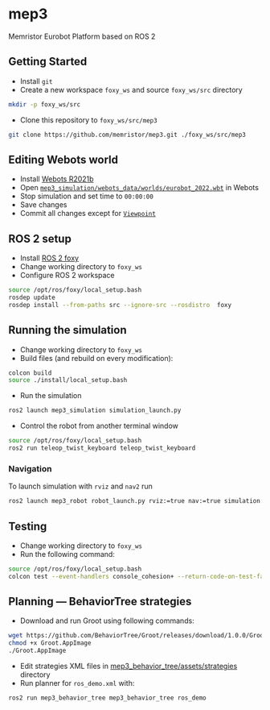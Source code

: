 # mep3
Memristor Eurobot Platform based on ROS 2

## Getting Started


- Install `git`
- Create a new workspace `foxy_ws` and source `foxy_ws/src` directory
```sh
mkdir -p foxy_ws/src
```
- Clone this repository to `foxy_ws/src/mep3`
```sh
git clone https://github.com/memristor/mep3.git ./foxy_ws/src/mep3
```

## Editing Webots world

- Install [Webots R2021b](https://github.com/cyberbotics/webots/releases/download/R2021b/webots_2021b_amd64.deb)
- Open [`mep3_simulation/webots_data/worlds/eurobot_2022.wbt`](./mep3_simulation/webots_data/worlds/eurobot_2022.wbt) in Webots
- Stop simulation and set time to `00:00:00`
- Save changes
- Commit all changes except for [`Viewpoint`](./mep3_simulation/webots_data/worlds/eurobot_2022.wbt#L5-L7)

## ROS 2 setup

- Install [ROS 2 foxy](https://docs.ros.org/en/foxy/Installation.html)
- Change working directory to `foxy_ws`
- Configure ROS 2 workspace
```sh
source /opt/ros/foxy/local_setup.bash
rosdep update
rosdep install --from-paths src --ignore-src --rosdistro  foxy
```

## Running the simulation

- Change working directory to `foxy_ws`
- Build files (and rebuild on every modification):
```sh
colcon build
source ./install/local_setup.bash
```
- Run the simulation
```sh
ros2 launch mep3_simulation simulation_launch.py
```
- Control the robot from another terminal window
```sh
source /opt/ros/foxy/local_setup.bash
ros2 run teleop_twist_keyboard teleop_twist_keyboard
```

### Navigation

To launch simulation with `rviz` and `nav2` run
```sh
ros2 launch mep3_robot robot_launch.py rviz:=true nav:=true simulation:=true
```

## Testing

- Change working directory to `foxy_ws`
- Run the following command:
```sh
source /opt/ros/foxy/local_setup.bash
colcon test --event-handlers console_cohesion+ --return-code-on-test-failure
```

## Planning — BehaviorTree strategies

- Download and run Groot using following commands:
```sh
wget https://github.com/BehaviorTree/Groot/releases/download/1.0.0/Groot-1.0.0-x86_64.AppImage -o Groot.AppImage
chmod +x Groot.AppImage
./Groot.AppImage
```
- Edit strategies XML files in [mep3_behavior_tree/assets/strategies](./mep3_behavior_tree/assets/strategies) directory
- Run planner for `ros_demo.xml` with:
```sh
ros2 run mep3_behavior_tree mep3_behavior_tree ros_demo
```
